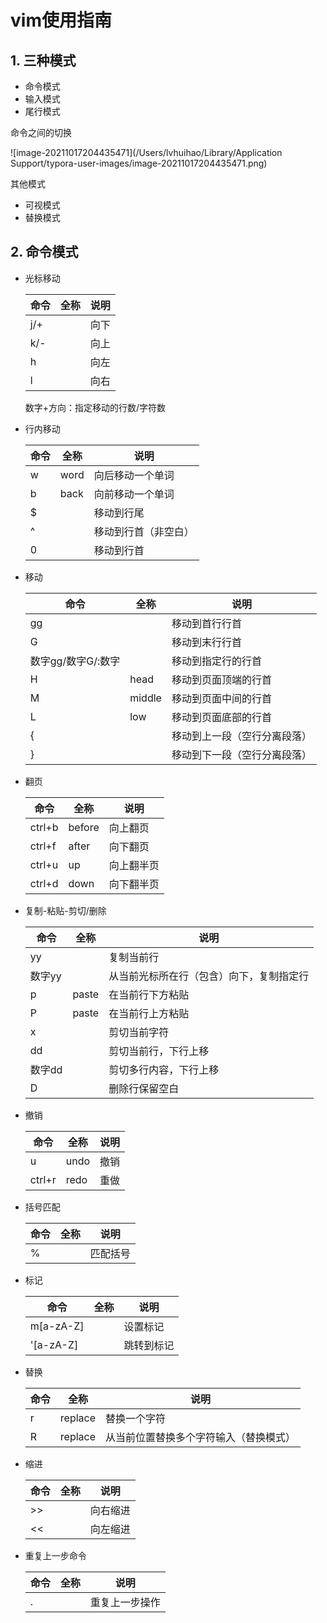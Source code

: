 # vim使用指南

## 1. 三种模式

- 命令模式
- 输入模式
- 尾行模式

命令之间的切换

![image-20211017204435471](/Users/lvhuihao/Library/Application Support/typora-user-images/image-20211017204435471.png)

其他模式

- 可视模式
- 替换模式

## 2. 命令模式

- 光标移动

  | 命令 | 全称 | 说明 |
  | ---- | ---- | ---- |
  | j/+  |      | 向下 |
  | k/-  |      | 向上 |
  | h    |      | 向左 |
  | l    |      | 向右 |

  数字+方向：指定移动的行数/字符数

- 行内移动

  | 命令 | 全称 | 说明                 |
  | ---- | ---- | -------------------- |
  | w    | word | 向后移动一个单词     |
  | b    | back | 向前移动一个单词     |
  | $    |      | 移动到行尾           |
  | ^    |      | 移动到行首（非空白） |
  | 0    |      | 移动到行首           |

- 移动

  | 命令               | 全称   | 说明                         |
  | ------------------ | ------ | ---------------------------- |
  | gg                 |        | 移动到首行行首               |
  | G                  |        | 移动到末行行首               |
  | 数字gg/数字G/:数字 |        | 移动到指定行的行首           |
  | H                  | head   | 移动到页面顶端的行首         |
  | M                  | middle | 移动到页面中间的行首         |
  | L                  | low    | 移动到页面底部的行首         |
  | {                  |        | 移动到上一段（空行分离段落） |
  | }                  |        | 移动到下一段（空行分离段落） |

- 翻页

  | 命令   | 全称   | 说明       |
  | ------ | ------ | ---------- |
  | ctrl+b | before | 向上翻页   |
  | ctrl+f | after  | 向下翻页   |
  | ctrl+u | up     | 向上翻半页 |
  | ctrl+d | down   | 向下翻半页 |

- 复制-粘贴-剪切/删除

  | 命令   | 全称  | 说明                                     |
  | ------ | ----- | ---------------------------------------- |
  | yy     |       | 复制当前行                               |
  | 数字yy |       | 从当前光标所在行（包含）向下，复制指定行 |
  | p      | paste | 在当前行下方粘贴                         |
  | P      | paste | 在当前行上方粘贴                         |
  | x      |       | 剪切当前字符                             |
  | dd     |       | 剪切当前行，下行上移                     |
  | 数字dd |       | 剪切多行内容，下行上移                   |
  | D      |       | 删除行保留空白                           |

- 撤销

  | 命令   | 全称 | 说明 |
  | ------ | ---- | ---- |
  | u      | undo | 撤销 |
  | ctrl+r | redo | 重做 |

- 括号匹配

  | 命令 | 全称 | 说明     |
  | ---- | ---- | -------- |
  | %    |      | 匹配括号 |

- 标记

  | 命令      | 全称 | 说明       |
  | --------- | ---- | ---------- |
  | m[a-zA-Z] |      | 设置标记   |
  | '[a-zA-Z] |      | 跳转到标记 |

- 替换

  | 命令 | 全称    | 说明                                   |
  | ---- | ------- | -------------------------------------- |
  | r    | replace | 替换一个字符                           |
  | R    | replace | 从当前位置替换多个字符输入（替换模式） |

- 缩进

  | 命令 | 全称 | 说明     |
  | ---- | ---- | -------- |
  | >>   |      | 向右缩进 |
  | <<   |      | 向左缩进 |

- 重复上一步命令

  | 命令 | 全称 | 说明           |
  | ---- | ---- | -------------- |
  | .    |      | 重复上一步操作 |

  

